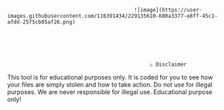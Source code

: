                                              ![image](https://user-images.githubusercontent.com/116391434/229135610-680a3377-e8ff-45c1-afdd-2575cb05af26.png)
     
                                                  
                                                  
                                                  
                                                  
                                                  
                                                  ⚠️ Disclaimer
This tool is for educational purposes only. It is coded for you to see how your files are simply stolen and how to take action. Do not use for illegal purposes. We are never responsible for illegal use. Educational purpose only!                                                  

